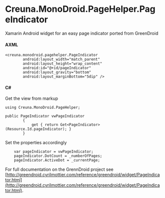 Creuna.MonoDroid.PageHelper.PageIndicator
=========================================

Xamarin Android widget for an easy page indicator ported from GreenDroid


#### AXML
```
<creuna.monodroid.pagehelper.PageIndicator
        android:layout_width="match_parent"
        android:layout_height="wrap_content"
        android:id="@+id/pageIndicator"
        android:layout_gravity="bottom"
        android:layout_marginBottom="5dip" />
```

#### C#

Get the view from markup

```
using Creuna.MonoDroid.PageHelper;

public PageIndicator vwPageIndicator
        {
            get { return Get<PageIndicator>(Resource.Id.pageIndicator); }
        }
```

Set the properties accordingly

```
	var pageIndicator = vwPageIndicator;
	pageIndicator.DotCount = _numberOfPages;
	pageIndicator.ActiveDot = _currentPage;

```

For full documentation on the GrennDroid project see [http://greendroid.cyrilmottier.com/reference/greendroid/widget/PageIndicator.html](http://greendroid.cyrilmottier.com/reference/greendroid/widget/PageIndicator.html).